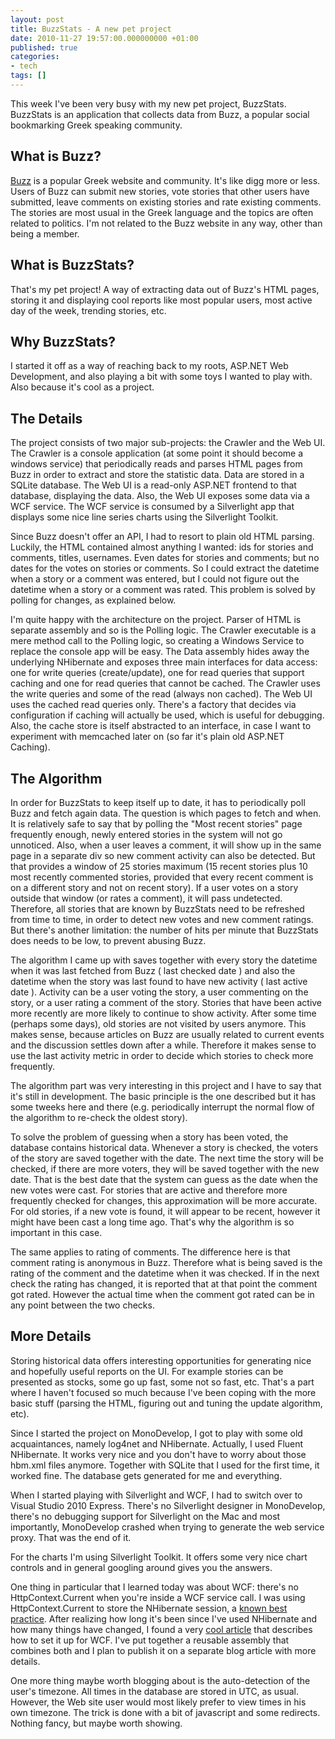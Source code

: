```yaml
---
layout: post
title: BuzzStats - A new pet project
date: 2010-11-27 19:57:00.000000000 +01:00
published: true
categories:
- tech
tags: []
---
```


This week I've been very busy with my new pet project, BuzzStats.
BuzzStats is an application that collects data from Buzz, a popular social bookmarking Greek speaking community.

## What is Buzz?

<a href="http://buzz.reality-tape.com/" target="_blank">Buzz</a> is a popular Greek website and community. It's like digg more or less. Users of Buzz can submit new stories, vote stories that other users have submitted, leave comments on existing stories and rate existing comments. The stories are most usual in the Greek language and the topics are often related to politics. I'm not related to the Buzz website in any way, other than being a member.
<h2>What is BuzzStats?</h2>

That's my pet project! A way of extracting data out of Buzz's HTML pages, storing it and displaying cool reports like most popular users, most active day of the week, trending stories, etc.
<h2>Why BuzzStats?</h2>

I started it off as a way of reaching back to my roots, ASP.NET Web Development, and also playing a bit with some toys I wanted to play with. Also because it's cool as a project.
<h2>The Details</h2>

The project consists of two major sub-projects: the Crawler and the Web UI. The Crawler is a console application (at some point it should become a windows service) that periodically reads and parses HTML pages from Buzz in order to extract and store the statistic data. Data are stored in a SQLite database. The Web UI is a read-only ASP.NET frontend to that database, displaying the data. Also, the Web UI exposes some data via a WCF service. The WCF service is consumed by a Silverlight app that displays some nice line series charts using the Silverlight Toolkit.

Since Buzz doesn't offer an API, I had to resort to plain old HTML parsing. Luckily, the HTML contained almost anything I wanted: ids for stories and comments, titles, usernames. Even dates for stories and comments; but no dates for the votes on stories or comments. So I could extract the datetime when a story or a comment was entered, but I could not figure out the datetime when a story or a comment was rated. This problem is solved by polling for changes, as explained below.

I'm quite happy with the architecture on the project. Parser of HTML is separate assembly and so is the Polling logic. The Crawler executable is a mere method call to the Polling logic, so creating a Windows Service to replace the console app will be easy. The Data assembly hides away the underlying NHibernate and exposes three main interfaces for data access: one for write queries (create/update), one for read queries that support caching and one for read queries that cannot be cached. The Crawler uses the write queries and some of the read (always non cached). The Web UI uses the cached read queries only. There's a factory that decides via configuration if caching will actually be used, which is useful for debugging. Also, the cache store is itself abstracted to an interface, in case I want to experiment with memcached later on (so far it's plain old ASP.NET Caching).
<h2>The Algorithm</h2>

In order for BuzzStats to keep itself up to date, it has to periodically poll Buzz and fetch again data. The question is which pages to fetch and when. It is relatively safe to say that by polling the "Most recent stories" page frequently enough, newly entered stories in the system will not go unnoticed. Also, when a user leaves a comment, it will show up in the same page in a separate div so new comment activity can also be detected. But that provides a window of 25 stories maximum (15 recent stories plus 10 most recently commented stories, provided that every recent comment is on a different story and not on recent story). If a user votes on a story outside that window (or rates a comment), it will pass undetected. Therefore, all stories that are known by BuzzStats need to be refreshed from time to time, in order to detect new votes and new comment ratings. But there's another limitation: the number of hits per minute that BuzzStats does needs to be low, to prevent abusing Buzz.

The algorithm I came up with saves together with every story the datetime when it was last fetched from Buzz ( last checked date ) and also the datetime when the story was last found to have new activity ( last active date ). Activity can be a user voting the story, a user commenting on the story, or a user rating a comment of the story. Stories that have been active more recently are more likely to continue to show activity. After some time (perhaps some days), old stories are not visited by users anymore. This makes sense, because articles on Buzz are usually related to current events and the discussion settles down after a while. Therefore it makes sense to use the last activity metric in order to decide which stories to check more frequently.

The algorithm part was very interesting in this project and I have to say that it's still in development. The basic principle is the one described but it has some tweeks here and there (e.g. periodically interrupt the normal flow of the algorithm to re-check the oldest story).

To solve the problem of guessing when a story has been voted, the database contains historical data. Whenever a story is checked, the voters of the story are saved together with the date. The next time the story will be checked, if there are more voters, they will be saved together with the new date. That is the best date that the system can guess as the date when the new votes were cast. For stories that are active and therefore more frequently checked for changes, this approximation will be more accurate. For old stories, if a new vote is found, it will appear to be recent, however it might have been cast a long time ago. That's why the algorithm is so important in this case.

The same applies to rating of comments. The difference here is that comment rating is anonymous in Buzz. Therefore what is being saved is the rating of the comment and the datetime when it was checked. If in the next check the rating has changed, it is reported that at that point the comment got rated. However the actual time when the comment got rated can be in any point between the two checks.
<h2>More Details</h2>

Storing historical data offers interesting opportunities for generating nice and hopefully useful reports on the UI. For example stories can be presented as stocks, some go up fast, some not so fast, etc. That's a part where I haven't focused so much because I've been coping with the more basic stuff (parsing the HTML, figuring out and tuning the update algorithm, etc).

Since I started the project on MonoDevelop, I got to play with some old acquaintances, namely log4net and NHibernate. Actually, I used Fluent NHibernate. It works very nice and you don't have to worry about those hbm.xml files anymore. Together with SQLite that I used for the first time, it worked fine. The database gets generated for me and everything.

When I started playing with Silverlight and WCF, I had to switch over to Visual Studio 2010 Express. There's no Silverlight designer in MonoDevelop, there's no debugging support for Silverlight on the Mac and most importantly, MonoDevelop crashed when trying to generate the web service proxy. That was the end of it.

For the charts I'm using Silverlight Toolkit. It offers some very nice chart controls and in general googling around gives you the answers.

One thing in particular that I learned today was about WCF: there's no HttpContext.Current when you're inside a WCF service call. I was using HttpContext.Current to store the NHibernate session, a <a href="http://www.codeproject.com/KB/architecture/NHibernateBestPractices.aspx" target="_blank">known best practice</a>. After realizing how long it's been since I've used NHibernate and how many things have changed, I found a very <a href="http://www.igloocoder.com/archive/2008/07/21/nhibernate-on-wcf.aspx" target="_blank">cool article</a> that describes how to set it up for WCF. I've put together a reusable assembly that combines both and I plan to publish it on a separate blog article with more details.

One more thing maybe worth blogging about is the auto-detection of the user's timezone. All times in the database are stored in UTC, as usual. However, the Web site user would most likely prefer to view times in his own timezone. The trick is done with a bit of javascript and some redirects. Nothing fancy, but maybe worth showing.
